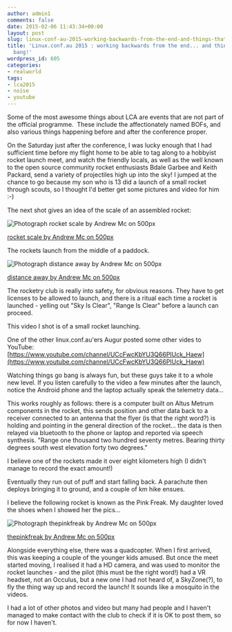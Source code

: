 ```yaml
---
author: admin1
comments: false
date: 2015-02-06 11:43:34+00:00
layout: post
slug: linux-conf-au-2015-working-backwards-from-the-end-and-things-that-go-bang
title: 'Linux.conf.au 2015 : working backwards from the end... and things that go
  bang!'
wordpress_id: 605
categories:
- realworld
tags:
- lca2015
- noise
- youtube
---
```


Some of the most awesome things about LCA are events that are not part of the official programme.  These include the affectionately named BOFs, and also various things happening before and after the conference proper.

On the Saturday just after the conference, I was lucky enough that I had sufficient time before my flight home to be able to tag along to a hobbyist rocket launch meet, and watch the friendly locals, as well as the well known to the open source community rocket enthusiasts Bdale Garbee and Keith Packard, send a variety of projectiles high up into the sky! I jumped at the chance to go because my son who is 13 did a launch of a small rocket through scouts, so I thought I'd better get some pictures and video for him :-)

The next shot gives an idea of the scale of an assembled rocket:




  

![Photograph rocket scale by Andrew Mc on 500px](https://drscdn.500px.org/photo/96480163/m=900/e91b011bf851987350090ae8adb208f0)


  [rocket scale by Andrew Mc on 500px](https://500px.com/photo/96480163/rocket-scale-by-andrew-mc)





The rockets launch from the middle of a paddock.




  

![Photograph distance away by Andrew Mc on 500px](https://drscdn.500px.org/photo/96476829/m=900/a33a37011fa8eb17870accf820b29061)


  [distance away by Andrew Mc on 500px](https://500px.com/photo/96476829/distance-away-by-andrew-mc)





The rocketry club is really into safety, for obvious reasons. They have to get licenses to be allowed to launch, and there is a ritual each time a rocket is launched - yelling out "Sky Is Clear", "Range Is Clear" before a launch can proceed.

This video I shot is of a small rocket launching.


One of the other linux.conf.au'ers Augur posted some other vides to YouTube: [https://www.youtube.com/channel/UCcFwcKbYU3Q66PIUck_Haew](https://www.youtube.com/channel/UCcFwcKbYU3Q66PIUck_Haew)

Watching things go bang is always fun, but these guys take it to a whole new level. If you listen carefully to the video a few minutes after the launch, notice the Android phone and the laptop actually speak the telemetry data...

This works roughly as follows: there is a computer built on Altus Metrum components in the rocket, this sends position and other data back to a receiver connected to an antenna that the flyer (is that the right word?) is holding and pointing in the general direction of the rocket... the data is then relayed via bluetooth to the phone or laptop and reported via speech synthesis. "Range one thousand two hundred seventy metres. Bearing thirty degrees south west elevation forty two degrees."

I believe one of the rockets made it over eight kilometers high (I didn't manage to record the exact amount!)

Eventually they run out of puff and start falling back. A parachute then deploys bringing it to ground, and a couple of km hike ensues.

I believe the following rocket is known as the Pink Freak. My daughter loved the shoes when I showed her the pics...




  

![Photograph thepinkfreak by Andrew Mc on 500px](https://drscdn.500px.org/photo/96475461/m=900/430f68f55765663aba5dbe1e11178bb6)


  [thepinkfreak by Andrew Mc on 500px](https://500px.com/photo/96475461/thepinkfreak-by-andrew-mc)





Alongside everything else, there was a quadcopter. When I first arrived, this was keeping a couple of the younger kids amused. But once the meet started moving, I realised it had a HD camera, and was used to monitor the rocket launches - and the pilot (this must be the right word!) had a VR headset, not an Occulus, but a new one I had not heard of, a SkyZone(?), to fly the thing way up and record the launch! It sounds like a mosquito in the videos.

I had a lot of other photos and video but many had people and I haven't managed to make contact with the club to check if it is OK to post them, so for now I haven't.

